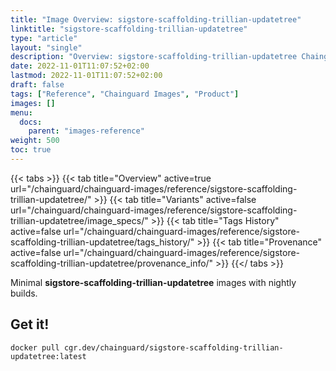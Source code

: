 ```yaml
---
title: "Image Overview: sigstore-scaffolding-trillian-updatetree"
linktitle: "sigstore-scaffolding-trillian-updatetree"
type: "article"
layout: "single"
description: "Overview: sigstore-scaffolding-trillian-updatetree Chainguard Image"
date: 2022-11-01T11:07:52+02:00
lastmod: 2022-11-01T11:07:52+02:00
draft: false
tags: ["Reference", "Chainguard Images", "Product"]
images: []
menu:
  docs:
    parent: "images-reference"
weight: 500
toc: true
---
```


{{< tabs >}}
{{< tab title="Overview" active=true url="/chainguard/chainguard-images/reference/sigstore-scaffolding-trillian-updatetree/" >}}
{{< tab title="Variants" active=false url="/chainguard/chainguard-images/reference/sigstore-scaffolding-trillian-updatetree/image_specs/" >}}
{{< tab title="Tags History" active=false url="/chainguard/chainguard-images/reference/sigstore-scaffolding-trillian-updatetree/tags_history/" >}}
{{< tab title="Provenance" active=false url="/chainguard/chainguard-images/reference/sigstore-scaffolding-trillian-updatetree/provenance_info/" >}}
{{</ tabs >}}

Minimal **sigstore-scaffolding-trillian-updatetree** images with nightly builds.

## Get it!

```
docker pull cgr.dev/chainguard/sigstore-scaffolding-trillian-updatetree:latest
```

